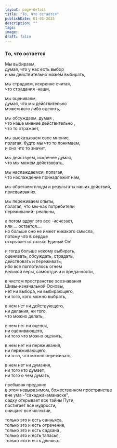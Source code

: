 ```yaml
---
layout: page-detail
title: "То, что остается"
publishDate: 01-01-2025
description: ""
tags:
image:
draft: false
---
```


### То, что остается

Мы выбираем,   
думая, что у нас есть выбор   
и мы действительно можем выбирать,  
  
мы страдаем, искренне считая,  
что страдания -наши,  
  
мы оцениваем,  
 думая, что мы действительно  
 можем кого либо оценить,  
  
мы обсуждаем, думая ,  
что наше мнение действительно ,   
что то отражает,  
  
мы высказываем свое мнение,   
полагая, будто мы что то понимаем,   
и оно что то значит,  
  
мы действуем, искренне думая,   
что мы можем действовать,  
  
мы наслаждаемся, полагая,  
что наслаждение принадлежит нам,  
  
мы обретаем плоды и результаты наших действий,  
присваивая их,  
  
мы переживаем опыты,  
полагая, что мы-как потребители  
переживаний- реальны,  
  
а потом вдруг это все -исчезает,  
или ... остается....  
но больше оно не имеет никакого смысла,  
потому что в сердце   
открывается только Единый Он!  
  
и тогда больше некому выбирать,   
оценивать, обсуждать, страдать,   
действовать и переживать,  
ибо все поглотилось огнем   
великой веры, самоотдачи и преданности,  
  
в чистом пространстве осознавания   
Шивы-изначальной Основы,  
нет ни выбора, ни выбирающего,  
 ни того, кого можно выбрать,  
  
в нем нет ни действующего,  
ни делания, ни того,   
что можно делать,  
  
в нем нет ни оценок,  
ни оценивающего,  
ни того что можно оценить,  
  
в нем нет ни переживания,  
ни переживающего,  
ни того, что можно переживать,  
  
в нем нет ни думания,  
ни того кто думает,  
ни того о чем думать,  
  
пребывая преданно  
в этом невыразимом, божественном пространстве   
вне ума -"сахаджа-аманаске",   
садху открывает все тайны Пути,  
постигает все мудрости,  
очищает все иллюзии,  
  
только это и есть санньяса,  
только это и есть отречение,  
только это и есть садхана ,  
только это и есть тапасья,  
только это и есть джняна...
  
  
